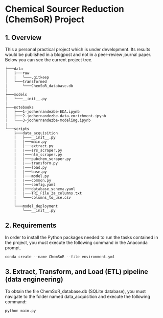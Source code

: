 # Chemical Sourcer Reduction (ChemSoR) Project

## 1. Overview

This a personal practical project which is under development. Its results would be published in a blogpost and not in a peer-review journal paper. Below you can see the current project tree.

```
├───data
│   ├───raw
│   |   └───.gitkeep
│   └───transformed
|       └───ChemSoR_database.db
|
├───models
|   └───__init__.py
|
├───notebooks
│   ├───1-jodhernandezbe-EDA.ipynb
|   ├───2-jodhernandezbe-data-enrichment.ipynb
|   └───3-jodhernandezbe-modeling.ipynb
|
└───scripts
    ├───data_acquisition
    |   ├───__init__.py
    |   |───main.py
    |   |───extract.py
    |   |───srs_scraper.py
    |   |───nlm_scraper.py
    |   |───pubchem_scraper.py
    |   |───transform.py
    |   |───load.py
    |   |───base.py
    |   |───model.py
    |   |───common.py
    |   |───config.yaml
    |   |───database_schema.yaml
    |   |───TRI_File_2a_columns.txt
    |   └───columns_to_use.csv
    |
    └───model_deployment
        └───__init__.py
```

## 2. Requirements

In order to install the Python packages needed to run the tasks contained in the project, you must execute the following command in the Anaconda prompt.

```
conda create --name ChemSoR --file environment.yml
```

## 3. Extract, Transform, and Load (ETL) pipeline (data engineering)

To obtain the file ChemSoR_database.db (SQLite database), you must navigate to the folder named data_acquisition and execute the following command:

```
python main.py
```